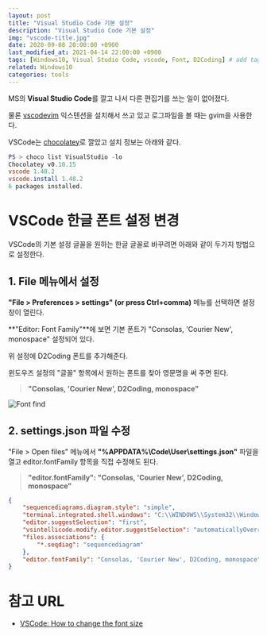 ```yaml
---
layout: post
title: "Visual Studio Code 기본 설정"
description: "Visual Studio Code 기본 설정"
img: "vscode-title.jpg"
date: 2020-09-08 20:00:00 +0900
last_modified_at: 2021-04-14 22:00:00 +0900
tags: [Windows10, Visual Studio Code, vscode, Font, D2Coding] # add tag
related: Windows10
categories: tools
---
```



MS의 **Visual Studio Code**를 깔고 나서 다른 편집기를 쓰는 일이 없어졌다.  

물론 [vscodevim](https://marketplace.visualstudio.com/items?itemName=vscodevim.vim) 익스텐션을 설치해서 쓰고 있고 로그파일을 볼 때는 gvim을 사용한다. 

VSCode는 [chocolatey](https://chocolatey.org)로 깔았고 설치 정보는 아래와 같다. 

```powershell
PS > choco list VisualStudio -lo
Chocolatey v0.10.15
vscode 1.48.2
vscode.install 1.48.2
6 packages installed.
```

# VSCode 한글 폰트 설정 변경

VSCode의 기본 설정 글꼴을 원하는 한글 글꼴로 바꾸려면 아래와 같이 두가지 방법으로 설정한다. 

## 1. File 메뉴에서 설정 

**"File > Preferences > settings" (or press Ctrl+comma)** 메뉴를 선택하면 설정창이 열린다. 

**"Editor: Font Family"**에 보면 기본 폰트가 "Consolas, 'Courier New', monospace" 설정되어 있다.

위 설정에 D2Coding 폰트를 추가해준다. 

윈도우즈 설정의 "글꼴" 항목에서 원하는 폰트를 찾아 영문명을 써 주면 된다. 

> **"Consolas, 'Courier New', D2Coding,  monospace"**

![Font find]({{site.baseurl}}/assets/img/vscode-font.png)

## 2. settings.json 파일 수정

"File > Open files" 메뉴에서 **"%APPDATA%\Code\User\settings.json"** 파일을 열고 editor.fontFamily 항목을 직접 수정해도 된다. 

> **"editor.fontFamily": "Consolas, 'Courier New', D2Coding,  monospace"**

```json
{
    "sequencediagrams.diagram.style": "simple",
    "terminal.integrated.shell.windows": "C:\\WINDOWS\\System32\\WindowsPowerShell\\v1.0\\powershell.exe",
    "editor.suggestSelection": "first",
    "vsintellicode.modify.editor.suggestSelection": "automaticallyOverrodeDefaultValue",
    "files.associations": {
        "*.seqdiag": "sequencediagram"
    },
    "editor.fontFamily": "Consolas, 'Courier New', D2Coding, monospace"
}
```

# 참고 URL 

- [VSCode: How to change the font size](https://dev-pages.info/vscode-how-to-change-the-font-size/) 